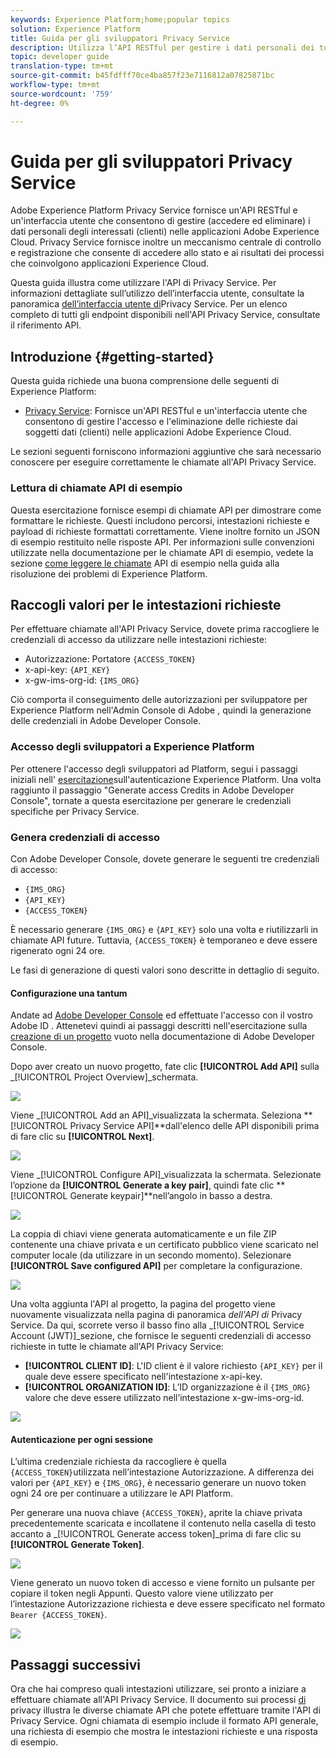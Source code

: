 ```yaml
---
keywords: Experience Platform;home;popular topics
solution: Experience Platform
title: Guida per gli sviluppatori Privacy Service
description: Utilizza l’API RESTful per gestire i dati personali dei tuoi soggetti di dati nelle applicazioni Adobe Experience Cloud
topic: developer guide
translation-type: tm+mt
source-git-commit: b45fdfff70ce4ba857f23e7116812a07825871bc
workflow-type: tm+mt
source-wordcount: '759'
ht-degree: 0%

---
```



# Guida per gli sviluppatori Privacy Service

 Adobe Experience Platform Privacy Service fornisce un&#39;API RESTful e un&#39;interfaccia utente che consentono di gestire (accedere ed eliminare) i dati personali degli interessati (clienti) nelle applicazioni Adobe Experience Cloud. Privacy Service fornisce inoltre un meccanismo centrale di controllo e registrazione che consente di accedere allo stato e ai risultati dei processi che coinvolgono  applicazioni Experience Cloud.

Questa guida illustra come utilizzare l&#39;API di Privacy Service. Per informazioni dettagliate sull’utilizzo dell’interfaccia utente, consultate la panoramica [dell’interfaccia utente di](../ui/overview.md)Privacy Service. Per un elenco completo di tutti gli endpoint disponibili nell&#39;API Privacy Service, consultate il riferimento [](https://www.adobe.io/apis/experiencecloud/gdpr/api-reference.html)API.

## Introduzione {#getting-started}

Questa guida richiede una buona comprensione delle seguenti  di Experience Platform:

* [Privacy Service](../home.md): Fornisce un&#39;API RESTful e un&#39;interfaccia utente che consentono di gestire l&#39;accesso e l&#39;eliminazione delle richieste dai soggetti dati (clienti) nelle applicazioni Adobe Experience Cloud.

Le sezioni seguenti forniscono informazioni aggiuntive che sarà necessario conoscere per eseguire correttamente le chiamate all&#39;API Privacy Service.

### Lettura di chiamate API di esempio

Questa esercitazione fornisce esempi di chiamate API per dimostrare come formattare le richieste. Questi includono percorsi, intestazioni richieste e payload di richieste formattati correttamente. Viene inoltre fornito un JSON di esempio restituito nelle risposte API. Per informazioni sulle convenzioni utilizzate nella documentazione per le chiamate API di esempio, vedete la sezione [come leggere le chiamate](../../landing/troubleshooting.md) API di esempio nella guida alla risoluzione dei problemi di  Experience Platform.

## Raccogli valori per le intestazioni richieste

Per effettuare chiamate all&#39;API Privacy Service, dovete prima raccogliere le credenziali di accesso da utilizzare nelle intestazioni richieste:

* Autorizzazione: Portatore `{ACCESS_TOKEN}`
* x-api-key: `{API_KEY}`
* x-gw-ims-org-id: `{IMS_ORG}`

Ciò comporta il conseguimento delle autorizzazioni per  sviluppatore per Experience Platform nell&#39;Admin Console di Adobe , quindi la generazione delle credenziali in Adobe Developer Console.

### Accesso degli sviluppatori a  Experience Platform

Per ottenere l&#39;accesso degli sviluppatori ad Platform, segui i passaggi iniziali nell&#39; [esercitazione](../../tutorials/authentication.md)sull&#39;autenticazione Experience Platform. Una volta raggiunto il passaggio &quot;Generate access Credits in Adobe Developer Console&quot;, tornate a questa esercitazione per generare le credenziali specifiche per Privacy Service.

### Genera credenziali di accesso

Con Adobe Developer Console, dovete generare le seguenti tre credenziali di accesso:

* `{IMS_ORG}`
* `{API_KEY}`
* `{ACCESS_TOKEN}`

È necessario generare `{IMS_ORG}` e `{API_KEY}` solo una volta e riutilizzarli in chiamate API future. Tuttavia, `{ACCESS_TOKEN}` è temporaneo e deve essere rigenerato ogni 24 ore.

Le fasi di generazione di questi valori sono descritte in dettaglio di seguito.

#### Configurazione una tantum

Andate ad [Adobe Developer Console](https://www.adobe.com/go/devs_console_ui) ed effettuate l&#39;accesso con il vostro Adobe ID . Attenetevi quindi ai passaggi descritti nell&#39;esercitazione sulla [creazione di un progetto](https://www.adobe.io/apis/experienceplatform/console/docs.html#!AdobeDocs/adobeio-console/master/projects-empty.md) vuoto nella documentazione di Adobe Developer Console.

Dopo aver creato un nuovo progetto, fate clic **[!UICONTROL Add API]** sulla _[!UICONTROL Project Overview]_schermata.

![](../images/api/getting-started/add-api-button.png)

Viene _[!UICONTROL Add an API]_visualizzata la schermata. Seleziona **[!UICONTROL Privacy Service API]**dall&#39;elenco delle API disponibili prima di fare clic su **[!UICONTROL Next]**.

![](../images/api/getting-started/add-privacy-service-api.png)

Viene _[!UICONTROL Configure API]_visualizzata la schermata. Selezionate l’opzione da **[!UICONTROL Generate a key pair]**, quindi fate clic **[!UICONTROL Generate keypair]**nell’angolo in basso a destra.

![](../images/api/getting-started/generate-key-pair.png)

La coppia di chiavi viene generata automaticamente e un file ZIP contenente una chiave privata e un certificato pubblico viene scaricato nel computer locale (da utilizzare in un secondo momento). Selezionare **[!UICONTROL Save configured API]** per completare la configurazione.

![](../images/api/getting-started/key-pair-generated.png)

Una volta aggiunta l&#39;API al progetto, la pagina del progetto viene nuovamente visualizzata nella pagina di panoramica _dell&#39;API di_ Privacy Service. Da qui, scorrete verso il basso fino alla _[!UICONTROL Service Account (JWT)]_sezione, che fornisce le seguenti credenziali di accesso richieste in tutte le chiamate all&#39;API Privacy Service:

* **[!UICONTROL CLIENT ID]**: L&#39;ID client è il valore richiesto `{API_KEY}` per il quale deve essere specificato nell&#39;intestazione x-api-key.
* **[!UICONTROL ORGANIZATION ID]**: L’ID organizzazione è il `{IMS_ORG}` valore che deve essere utilizzato nell’intestazione x-gw-ims-org-id.

![](../images/api/getting-started/jwt-credentials.png)

#### Autenticazione per ogni sessione

L’ultima credenziale richiesta da raccogliere è quella `{ACCESS_TOKEN}`utilizzata nell’intestazione Autorizzazione. A differenza dei valori per `{API_KEY}` e `{IMS_ORG}`, è necessario generare un nuovo token ogni 24 ore per continuare a utilizzare le API Platform.

Per generare una nuova chiave `{ACCESS_TOKEN}`, aprite la chiave privata precedentemente scaricata e incollatene il contenuto nella casella di testo accanto a _[!UICONTROL Generate access token]_prima di fare clic su **[!UICONTROL Generate Token]**.

![](../images/api/getting-started/paste-private-key.png)

Viene generato un nuovo token di accesso e viene fornito un pulsante per copiare il token negli Appunti. Questo valore viene utilizzato per l’intestazione Autorizzazione richiesta e deve essere specificato nel formato `Bearer {ACCESS_TOKEN}`.

![](../images/api/getting-started/generated-access-token.png)

## Passaggi successivi

Ora che hai compreso quali intestazioni utilizzare, sei pronto a iniziare a effettuare chiamate all&#39;API Privacy Service. Il documento sui processi [di](privacy-jobs.md) privacy illustra le diverse chiamate API che potete effettuare tramite l&#39;API di Privacy Service. Ogni chiamata di esempio include il formato API generale, una richiesta di esempio che mostra le intestazioni richieste e una risposta di esempio.
